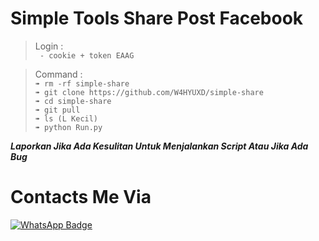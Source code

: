 # Simple Tools Share Post Facebook
>Login :  
``` - cookie + token EAAG```

>Command :    
```➠ rm -rf simple-share```    
```➠ git clone https://github.com/W4HYUXD/simple-share```  
```➠ cd simple-share```   
```➠ git pull```  
```➠ ls (L Kecil)```    
```➠ python Run.py```   

>   
***Laporkan Jika Ada Kesulitan Untuk Menjalankan Script Atau Jika Ada Bug***  
>    
# Contacts Me Via  
[![WhatsApp Badge](https://img.shields.io/badge/-click-white?style=flat&logo=WhatsApp&logoColor=green&link=https://wa.me/6283132458199/)](https://wa.me/-6283132458199-green/) 
